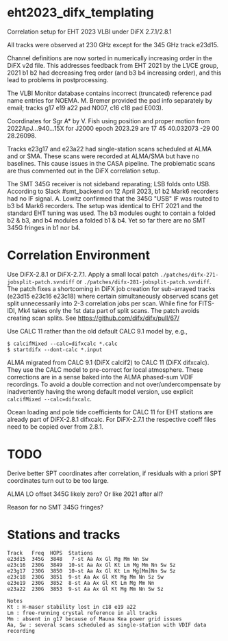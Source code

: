 # eht2023_difx_templating

Correlation setup for EHT 2023 VLBI under DiFX 2.7.1/2.8.1

All tracks were observed at 230 GHz except for the 345 GHz track e23d15.

Channel definitions are now sorted in numerically increasing order in the DiFX v2d file.
This addresses feedback from EHT 2021 by the L1/CE group, 2021 b1 b2 had decreasing freq
order (and b3 b4 increasing order), and this lead to problems in postprocessing.

The VLBI Monitor database contains incorrect (truncated) reference pad name entries for NOEMA.
M. Bremer provided the pad info separately by email; tracks g17 e19 a22 pad N007, c16 c18 pad E003).

Coordinates for Sgr A* by V. Fish using position and proper motion from 2022ApJ...940...15X for J2000 epoch 2023.29 are 17 45 40.032073   -29 00 28.26098.

Tracks e23g17 and e23a22 had single-station scans scheduled at ALMA and or SMA.
These scans were recorded at ALMA/SMA but have no baselines. This cause issues in the CASA pipeline.
The problematic scans are thus commented out in the DiFX correlation setup.

The SMT 345G receiver is not sideband reparating; LSB folds onto USB.
According to Slack #smt_backend on 12 April 2023, b1 b2 Mark6 recorders had no IF signal.
A. Lowitz confirmed that the 345G "USB" IF was routed to b3 b4 Mark6 recorders.
The setup was identical to EHT 2021 and the standard EHT tuning was used.
The b3 modules ought to contain a folded b2 & b3, and b4 modules a folded b1 & b4.
Yet so far there are no SMT 345G fringes in b1 nor b4.

# Correlation Environment

Use DiFX-2.8.1 or DiFX-2.7.1. Apply a small local patch `./patches/difx-271-jobsplit-patch.svndiff`
or `./patches/difx-281-jobsplit-patch.svndiff`. The patch fixes a shortcoming in DiFX job
creation for sub-arrayed tracks (e23d15 e23c16 e23c18) where certain simultaneously observed
scans get split unnecessarily into 2-3 correlation jobs per scan. While fine for FITS-IDI,
Mk4 takes only the 1st data part of split scans. The patch avoids creating scan splits. See https://github.com/difx/difx/pull/67/

Use CALC 11 rather than the old default CALC 9.1 model by, e.g.,
```
$ calcifMixed --calc=difxcalc *.calc
$ startdifx --dont-calc *.input
```
ALMA migrated from CALC 9.1 (DiFX calcif2) to CALC 11 (DiFX difxcalc). They use the CALC
model to pre-correct for local atmosphere. These corrections are in a sense baked into
the ALMA phased-sum VDIF recordings. To avoid a double correction and not over/undercompensate
by inadvertently having the wrong default model version, use explicit `calcifMixed --calc=difxcalc`.

Ocean loading and pole tide coefficients for CALC 11 for EHT stations are already
part of DiFX-2.8.1 difxcalc. For DiFX-2.7.1 the respective coeff files need to be copied over from 2.8.1.

# TODO

Derive better SPT coordinates after correlation, if residuals with a priori SPT coordinates turn out to be too large.

ALMA LO offset 345G likely zero? Or like 2021 after all?

Reason for no SMT 345G fringes?

# Stations and tracks

```
Track   Freq  HOPS  Stations
e23d15  345G  3848   7-st Aa Ax Gl Mg Mm Nn Sw
e23c16  230G  3849  10-st Aa Ax Gl Kt Lm Mg Mm Nn Sw Sz
e23g17  230G  3850  10-st Aa Ax Gl Kt Lm Mg[Mm]Nn Sw Sz
e23c18  230G  3851  9-st Aa Ax Gl Kt Mg Mm Nn Sz Sw
e23e19  230G  3852  8-st Aa Ax Gl Kt Lm Mg Mm Nn
e23a22  230G  3853  9-st Aa Ax Gl Kt Mg Mm Nn Sw Sz

Notes
Kt : H-maser stability lost in c18 e19 a22
Lm : free-running crystal reference in all tracks
Mm : absent in g17 because of Mauna Kea power grid issues
Aa, Sw : several scans scheduled as single-station with VDIF data recording
```
